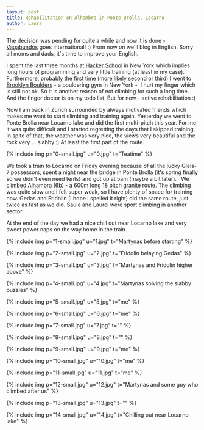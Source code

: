 ```yaml
---
layout: post
title: Rehabilitation on Alhambra in Ponte Brolla, Locarno
author: Laura
---
```


The decision was pending for quite a while and now it is done - [Vagabundos](http://www.vagabonds.lt/) goes international! :) From now on we'll blog in English. Sorry all moms and dads, it's time to improve your English.

I spent the last three months at [Hacker School](https://www.hackerschool.com/) in New York which implies long hours of programming and very little training (at least in my case). Furthermore, probably the first time (more likely second or third) I went to [Brooklyn Boulders](http://www.brooklynboulders.com/) - a bouldering gym in New York -  I hurt my finger which is still not ok. So it is another reason of not climbing for such a long time. And the finger doctor is on my todo list. But for now - active rehabilitation :)

Now I am back in Zurich surrounded by always motivated friends which makes me want to start climbing and training again. Yesterday we went to Ponte Brolla near Locarno lake and did the first multi-pitch this year. For me it was quite difficult and I started regretting the days that I skipped training. In spite of that, the weather was very nice, the views very beautiful and the rock very ... slabby :) At least the first part of the route.

{% include img p="0-small.jpg" u="0.jpg" t="Teatime" %}
<!--break-->

We took a train to Locarno on Friday evening because of all the lucky Gleis-7 possessors, spent a night near the bridge in Ponte Brolla (it's spring finally so we didn't even need tents) and got up at 5am (maybe a bit later).
 
We climbed [Alhambra](http://www.hikr.org/tour/post2838.html) (6b) - a 600m long 18 pitch granite route. The climbing was quite slow and I felt super weak, so I have plenty of space for training now. Gedas and Fridolin (I hope I spelled it right) did the same route, just twice as fast as we did. Saule and Laurel were sport climbing in another sector.

At the end of the day we had a nice chill out near Locarno lake and very sweet power naps on the way home in the train. 

{% include img p="1-small.jpg" u="1.jpg" t="Martynas before starting" %}

{% include img p="2-small.jpg" u="2.jpg" t="Fridolin belaying Gedas" %}

{% include img p="3-small.jpg" u="3.jpg" t="Martynas and Fridolin higher above" %}

{% include img p="4-small.jpg" u="4.jpg" t="Martynas solving the slabby puzzles" %}

{% include img p="5-small.jpg" u="5.jpg" t="me" %}

{% include img p="6-small.jpg" u="6.jpg" t="me" %}

{% include img p="7-small.jpg" u="7.jpg" t="" %}

{% include img p="8-small.jpg" u="8.jpg" t="" %}

{% include img p="9-small.jpg" u="9.jpg" t="me" %}

{% include img p="10-small.jpg" u="10.jpg" t="me" %}

{% include img p="11-small.jpg" u="11.jpg" t="me" %}

{% include img p="12-small.jpg" u="12.jpg" t="Martynas and some guy who climbed after us" %}

{% include img p="13-small.jpg" u="13.jpg" t="" %}

{% include img p="14-small.jpg" u="14.jpg" t="Chilling out near Locarno lake" %}
